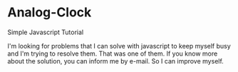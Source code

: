 # Analog-Clock
Simple Javascript Tutorial

I'm looking for problems that I can solve with javascript to keep myself busy and I'm trying to resolve them. 
That was one of them. If you know more about the solution, you can inform me by e-mail. So I can improve myself.
